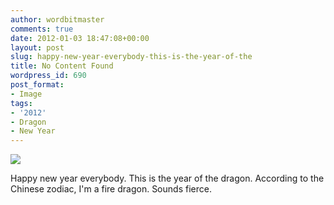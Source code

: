 ```yaml
---
author: wordbitmaster
comments: true
date: 2012-01-03 18:47:08+00:00
layout: post
slug: happy-new-year-everybody-this-is-the-year-of-the
title: No Content Found
wordpress_id: 690
post_format:
- Image
tags:
- '2012'
- Dragon
- New Year
---
```


![](http://wordbitarchives.files.wordpress.com/2012/01/tumblr_lx8k6k5ttq1qg4qsso1_1280.jpg)

Happy new year everybody. This is the year of the dragon. According to the Chinese zodiac, I'm a fire dragon. Sounds fierce.
